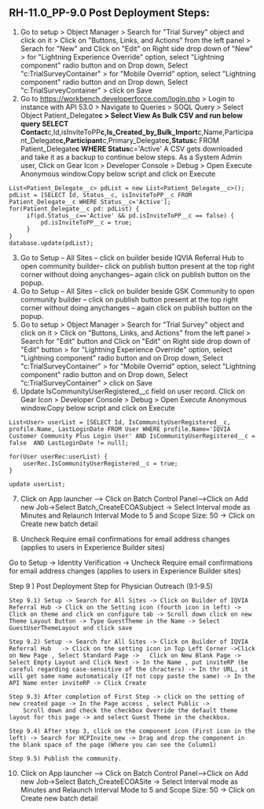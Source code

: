 ## RH-11.0_PP-9.0 Post Deployment Steps:

1. Go to setup > Object Manager > Search for "Trial Survey" object and click on it > Click on "Buttons, Links, and Actions" from the left panel > Serach for "New" and Click on "Edit" on Right side drop down of "New" > for "Lightning Experience Override" option, select "Lightning component" radio button and on Drop down, Select "c:TrialSurveyContainer" > for "Mobile Overrid" option, select "Lightning component" radio button and on Drop down, Select "c:TrialSurveyContainer" > click on Save
2. Go to https://workbench.developerforce.com/login.php > Login to instance with API 53.0 > Navigate to Queries > SOQL Query > Select Object Patient_Delegate**c > Select View As Bulk CSV and run below query
   SELECT Contact**c,Id,isInviteToPP**c,Is_Created_by_Bulk_Import**c,Name,Participant_Delegate**c,Participant**c,Primary_Delegate**c,Status**c FROM Patient_Delegate**c WHERE Status**c='Active'
   A CSV gets downloaded and take it as a backup to continue below steps.
   As a System Admin user, Click on Gear Icon > Developer Console > Debug > Open Execute Anonymous window.Copy below script and click on Execute

```
List<Patient_Delegate__c> pdList = new List<Patient_Delegate__c>();
pdList = [SELECT Id, Status__c, isInviteToPP__c FROM Patient_Delegate__c WHERE Status__c='Active'];
for(Patient_Delegate__c pd: pdList) {
     if(pd.Status__c=='Active' && pd.isInviteToPP__c == false) {
         pd.isInviteToPP__c = true;
     }
}
database.update(pdList);
```

3. Go to Setup – All Sites – click on builder beside IQVIA Referral Hub to open community builder– click on publish button present at the top right corner without doing anychanges– again click on publish button on the popup.
4. Go to Setup – All Sites – click on builder beside GSK Community to open community builder – click on publish button present at the top right corner without doing anychanges – again click on publish button on the popup.
5. Go to setup > Object Manager > Search for "Trial Survey" object and click on it > Click on "Buttons, Links, and Actions" from the left panel > Search for "Edit" button and Click on "Edit" on Right side drop down of "Edit" button > for "Lightning Experience Override" option, select "Lightning component" radio button and on Drop down, Select "c:TrialSurveyContainer" > for "Mobile Overrid" option, select "Lightning component" radio button and on Drop down, Select "c:TrialSurveyContainer" > click on Save
6. Update IsCommunityUserRegistered\_\_c field on user record.
   Click on Gear Icon > Developer Console > Debug > Open Execute Anonymous window.Copy below script and click on Execute

```
List<User> userList = [SELECT Id, IsCommunityUserRegistered__c, profile.Name, LastLoginDate FROM User WHERE profile.Name='IQVIA Customer Community Plus Login User' AND IsCommunityUserRegistered__c = false  AND LastLoginDate != null];

for(User userRec:userList) {
    userRec.IsCommunityUserRegistered__c = true;
}

update userList;
```

7. Click on App launcher --> Click on Batch Control Panel-->Click on Add new Job->Select Batch_CreateECOASubject -> Select Interval mode as Minutes and Relaunch Interval Mode to 5 and Scope Size: 50 -> Click on Create new batch detail

8. Uncheck Require email confirmations for email address changes (applies to users in Experience Builder sites)

Go to Setup -> Identity Verification -> Uncheck Require email confirmations for email address changes (applies to users in Experience Builder sites)

Step 9 ) Post Deployment Step for Physician Outreach (9.1-9.5)

    Step 9.1) Setup -> Search for All Sites -> Click on Builder of IQVIA Referral Hub -> Click on the Setting icon (fourth icon in left) -> Click on theme and click on configure tab -> Scroll down click on new Theme Layout Button -> Type GuestTheme in the Name -> Select GuestUserThemeLayout and click save

    Step 9.2) Setup -> Search for All Sites -> Click on Builder of IQVIA Referral Hub	-> Click on the setting icon in Top Left Corner ->Click on New Page , Select Standard Page -> 	Click on New Blank Page -> Select Empty Layout and Click Next -> In the Name , put inviteRP (be careful regarding case-sensitive of the chracters) -> In thr URL, it will get same name automaticaly (If not copy paste the same) -> In the API Name enter inviteRP -> Click Create

    Step 9.3) After completion of First Step -> click on the setting of new created page -> In the Page access , select Public ->
        Scroll down and check the checkbox Override the default theme layout for this page -> and select Guest Theme in the checkbox.

    Step 9.4) After step 3, click on the component icon (First icon in the left) -> Search for HCPInvite_new -> Drag and drop the component in the blank space of the page (Where you can see the Column1)

    Step 9.5) Publish the community.

10. Click on App launcher --> Click on Batch Control Panel-->Click on Add new Job->Select Batch_CreateECOASite -> Select Interval mode as Minutes and Relaunch Interval Mode to 5 and Scope Size: 50 -> Click on Create new batch detail
